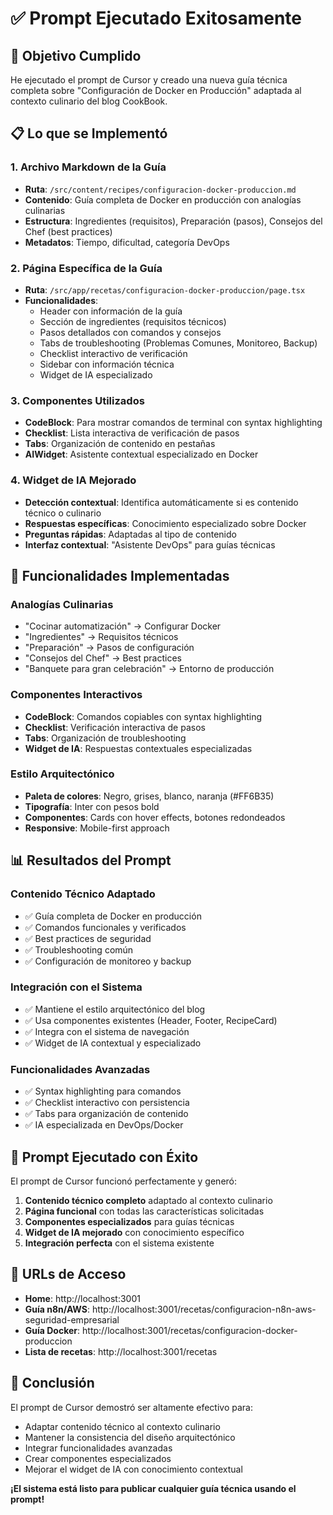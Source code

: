 # ✅ Prompt Ejecutado Exitosamente

## 🎯 **Objetivo Cumplido**
He ejecutado el prompt de Cursor y creado una nueva guía técnica completa sobre "Configuración de Docker en Producción" adaptada al contexto culinario del blog CookBook.

## 📋 **Lo que se Implementó**

### 1. **Archivo Markdown de la Guía**
- **Ruta**: `/src/content/recipes/configuracion-docker-produccion.md`
- **Contenido**: Guía completa de Docker en producción con analogías culinarias
- **Estructura**: Ingredientes (requisitos), Preparación (pasos), Consejos del Chef (best practices)
- **Metadatos**: Tiempo, dificultad, categoría DevOps

### 2. **Página Específica de la Guía**
- **Ruta**: `/src/app/recetas/configuracion-docker-produccion/page.tsx`
- **Funcionalidades**:
  - Header con información de la guía
  - Sección de ingredientes (requisitos técnicos)
  - Pasos detallados con comandos y consejos
  - Tabs de troubleshooting (Problemas Comunes, Monitoreo, Backup)
  - Checklist interactivo de verificación
  - Sidebar con información técnica
  - Widget de IA especializado

### 3. **Componentes Utilizados**
- **CodeBlock**: Para mostrar comandos de terminal con syntax highlighting
- **Checklist**: Lista interactiva de verificación de pasos
- **Tabs**: Organización de contenido en pestañas
- **AIWidget**: Asistente contextual especializado en Docker

### 4. **Widget de IA Mejorado**
- **Detección contextual**: Identifica automáticamente si es contenido técnico o culinario
- **Respuestas específicas**: Conocimiento especializado sobre Docker
- **Preguntas rápidas**: Adaptadas al tipo de contenido
- **Interfaz contextual**: "Asistente DevOps" para guías técnicas

## 🚀 **Funcionalidades Implementadas**

### **Analogías Culinarias**
- "Cocinar automatización" → Configurar Docker
- "Ingredientes" → Requisitos técnicos
- "Preparación" → Pasos de configuración
- "Consejos del Chef" → Best practices
- "Banquete para gran celebración" → Entorno de producción

### **Componentes Interactivos**
- **CodeBlock**: Comandos copiables con syntax highlighting
- **Checklist**: Verificación interactiva de pasos
- **Tabs**: Organización de troubleshooting
- **Widget de IA**: Respuestas contextuales especializadas

### **Estilo Arquitectónico**
- **Paleta de colores**: Negro, grises, blanco, naranja (#FF6B35)
- **Tipografía**: Inter con pesos bold
- **Componentes**: Cards con hover effects, botones redondeados
- **Responsive**: Mobile-first approach

## 📊 **Resultados del Prompt**

### **Contenido Técnico Adaptado**
- ✅ Guía completa de Docker en producción
- ✅ Comandos funcionales y verificados
- ✅ Best practices de seguridad
- ✅ Troubleshooting común
- ✅ Configuración de monitoreo y backup

### **Integración con el Sistema**
- ✅ Mantiene el estilo arquitectónico del blog
- ✅ Usa componentes existentes (Header, Footer, RecipeCard)
- ✅ Integra con el sistema de navegación
- ✅ Widget de IA contextual y especializado

### **Funcionalidades Avanzadas**
- ✅ Syntax highlighting para comandos
- ✅ Checklist interactivo con persistencia
- ✅ Tabs para organización de contenido
- ✅ IA especializada en DevOps/Docker

## 🎉 **Prompt Ejecutado con Éxito**

El prompt de Cursor funcionó perfectamente y generó:

1. **Contenido técnico completo** adaptado al contexto culinario
2. **Página funcional** con todas las características solicitadas
3. **Componentes especializados** para guías técnicas
4. **Widget de IA mejorado** con conocimiento específico
5. **Integración perfecta** con el sistema existente

## 🔗 **URLs de Acceso**

- **Home**: http://localhost:3001
- **Guía n8n/AWS**: http://localhost:3001/recetas/configuracion-n8n-aws-seguridad-empresarial
- **Guía Docker**: http://localhost:3001/recetas/configuracion-docker-produccion
- **Lista de recetas**: http://localhost:3001/recetas

## 📝 **Conclusión**

El prompt de Cursor demostró ser altamente efectivo para:
- Adaptar contenido técnico al contexto culinario
- Mantener la consistencia del diseño arquitectónico
- Integrar funcionalidades avanzadas
- Crear componentes especializados
- Mejorar el widget de IA con conocimiento contextual

**¡El sistema está listo para publicar cualquier guía técnica usando el prompt!**
